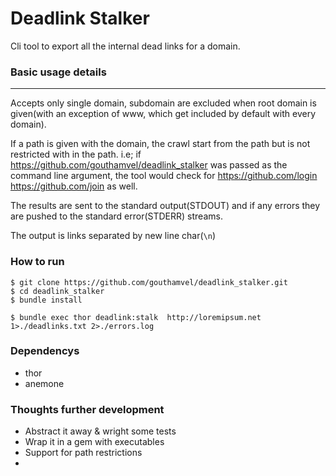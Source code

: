 # Deadlink Stalker


Cli tool to export all the internal dead links for a domain.

### Basic usage details
----
Accepts only single domain, subdomain are excluded when root domain is given(with an exception of www, which get included by default with every domain).

If a path is given with the domain, the crawl start from the path but is not restricted with in the path.
i.e; if https://github.com/gouthamvel/deadlink_stalker was passed as the command line argument, the tool would check for https://github.com/login https://github.com/join as well.

The results are sent to the standard output(STDOUT) and if any errors they are pushed to the standard error(STDERR) streams.

The output is links separated by new line char(```\n```)

### How to run

	$ git clone https://github.com/gouthamvel/deadlink_stalker.git
	$ cd deadlink_stalker
	$ bundle install

	$ bundle exec thor deadlink:stalk  http://loremipsum.net 1>./deadlinks.txt 2>./errors.log


### Dependencys

* thor
* anemone

### Thoughts further development

* Abstract it away & wright some tests
* Wrap it in a gem with executables
* Support for path restrictions
* 